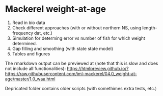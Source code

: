 # Mackerel weight-at-age

1. Read in bio data
2. Check different approaches (with or without northern NS, using length-frequency dat, etc.)
3. Simulation for determing error vs number of fish for which weight determined.
4. Gap filling and smoothing (with state state model)
5. Tables and figures


The rmarkdown output can be previewed at (note that this is slow and does not include all functionalities):
https://htmlpreview.github.io/?https://raw.githubusercontent.com/iml-mackerel/04.0_weight-at-age/master/1.0_waa.html

Depricated folder contains older scripts (with somethimes extra tests, etc.)

